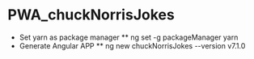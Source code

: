 # PWA_chuckNorrisJokes

* Set yarn as package manager
** ng set -g packageManager yarn
* Generate Angular APP
** ng new chuckNorrisJokes --version v7.1.0